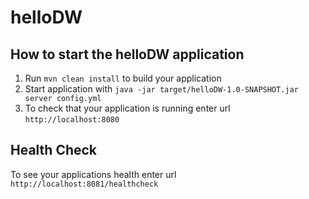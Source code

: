 # helloDW

How to start the helloDW application
---

1. Run `mvn clean install` to build your application
1. Start application with `java -jar target/helloDW-1.0-SNAPSHOT.jar server config.yml`
1. To check that your application is running enter url `http://localhost:8080`

Health Check
---

To see your applications health enter url `http://localhost:8081/healthcheck`
